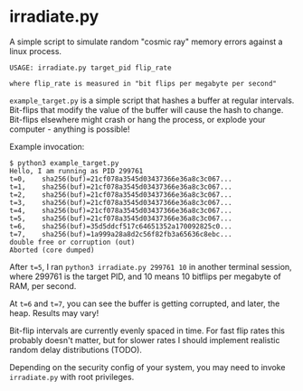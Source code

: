 # irradiate.py

A simple script to simulate random "cosmic ray" memory errors against a linux process.

```
USAGE: irradiate.py target_pid flip_rate

where flip_rate is measured in "bit flips per megabyte per second"
```

`example_target.py` is a simple script that hashes a buffer at regular intervals. Bit-flips that modify the value of the buffer will cause the hash to change. Bit-flips elsewhere might crash or hang the process, or explode your computer - anything is possible!

Example invocation:

```
$ python3 example_target.py 
Hello, I am running as PID 299761
t=0,    sha256(buf)=21cf078a3545d03437366e36a8c3c067...
t=1,    sha256(buf)=21cf078a3545d03437366e36a8c3c067...
t=2,    sha256(buf)=21cf078a3545d03437366e36a8c3c067...
t=3,    sha256(buf)=21cf078a3545d03437366e36a8c3c067...
t=4,    sha256(buf)=21cf078a3545d03437366e36a8c3c067...
t=5,    sha256(buf)=21cf078a3545d03437366e36a8c3c067...
t=6,    sha256(buf)=35d5ddcf517c64651352a170092825c0...
t=7,    sha256(buf)=1a999a28a8d2c56f82fb3a65636c8ebc...
double free or corruption (out)
Aborted (core dumped)
```

After `t=5`, I ran `python3 irradiate.py 299761 10` in another terminal session, where 299761 is the target PID, and 10 means 10 bitflips per megabyte of RAM, per second.

At `t=6` and `t=7`, you can see the buffer is getting corrupted, and later, the heap. Results may vary!

Bit-flip intervals are currently evenly spaced in time. For fast flip rates this probably doesn't matter, but for slower rates I should implement realistic random delay distributions (TODO).

Depending on the security config of your system, you may need to invoke `irradiate.py` with root privileges.
